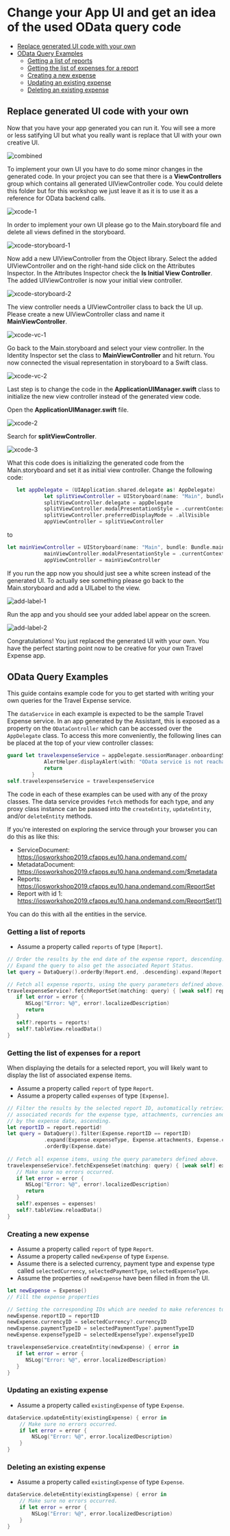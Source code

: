 # Change your App UI and get an idea of the used OData query code

* [Replace generated UI code with your own](#changeui)
* [OData Query Examples](#queries)
    * [Getting a list of reports](#getlist)
    * [Getting the list of expenses for a report](#getexpenses)
    * [Creating a new expense](#createexpense)
    * [Updating an existing expense](#updateexpense)
    * [Deleting an existing expense](#deleteexpense)

<a name="changeui"/>

## Replace generated UI code with your own

Now that you have your app generated you can run it. You will see a more or less satifying UI but what you really want is replace that UI with your own creative UI.

![combined](https://user-images.githubusercontent.com/9074514/59393799-ec5de080-8d31-11e9-930f-19eb04688710.png)

To implement your own UI you have to do some minor changes in the generated code. In your project you can see that there is a **ViewControllers** group which contains all generated UIViewController code. You could delete this folder but for this workshop we just leave it as it is to use it as a reference for OData backend calls.

![xcode-1](https://user-images.githubusercontent.com/9074514/59393925-7c9c2580-8d32-11e9-9c27-6c2e68c6537b.png)

In order to implement your own UI please go to the Main.storyboard file and delete all views defined in the storyboard. 

![xcode-storyboard-1](https://user-images.githubusercontent.com/9074514/59394220-b4579d00-8d33-11e9-9c80-2e62b510bc1f.png)

Now add a new UIViewController from the Object library. Select the added UIViewController and on the right-hand side click on the Attributes Inspector. In the Attributes Inspector check the **Is Initial View Controller**. The added UIViewController is now your initial view controller.

![xcode-storyboard-2](https://user-images.githubusercontent.com/9074514/59394221-b4579d00-8d33-11e9-9cb4-698b6ef4f791.png)

The view controller needs a UIViewController class to back the UI up. Please create a new UIViewController class and name it **MainViewController**.

![xcode-vc-1](https://user-images.githubusercontent.com/9074514/59394463-963e6c80-8d34-11e9-9937-e788f858dea0.png)

Go back to the Main.storyboard and select your view controller. In the Identity Inspector set the class to **MainViewController** and hit return. You now connected the visual representation in storyboard to a Swift class.

![xcode-vc-2](https://user-images.githubusercontent.com/9074514/59394464-963e6c80-8d34-11e9-9e8d-03f666fca7d2.png)

Last step is to change the code in the **ApplicationUIManager.swift** class to initialize the new view controller instead of the generated view code.

Open the **ApplicationUIManager.swift** file.

![xcode-2](https://user-images.githubusercontent.com/9074514/59394562-f2a18c00-8d34-11e9-814f-17ba4918f443.png)

Search for **splitViewController**.

![xcode-3](https://user-images.githubusercontent.com/9074514/59394564-f46b4f80-8d34-11e9-9829-2ec896a73f55.png)

What this code does is initializing the generated code from the Main.storyboard and set it as initial view controller. Change the following code:

```swift
   let appDelegate = (UIApplication.shared.delegate as! AppDelegate)
            let splitViewController = UIStoryboard(name: "Main", bundle: Bundle.main).instantiateViewController(withIdentifier: "MainSplitViewController") as! UISplitViewController
            splitViewController.delegate = appDelegate
            splitViewController.modalPresentationStyle = .currentContext
            splitViewController.preferredDisplayMode = .allVisible
            appViewController = splitViewController

```

to

```swift
let mainViewController = UIStoryboard(name: "Main", bundle: Bundle.main).instantiateInitialViewController() as! MainViewController
            mainViewController.modalPresentationStyle = .currentContext
            appViewController = mainViewController

```

If you run the app now you should just see a white screen instead of the generated UI. To actually see something please go back to the Main.storyboard and add a UILabel to the view.

![add-label-1](https://user-images.githubusercontent.com/9074514/59394784-e669fe80-8d35-11e9-84ba-025fb3d1cb3d.png)

Run the app and you should see your added label appear on the screen.

![add-label-2](https://user-images.githubusercontent.com/9074514/59394785-e669fe80-8d35-11e9-92c4-b1622d9b68cf.png)

Congratulations! You just replaced the generated UI with your own. You have the perfect starting point now to be creative for your own Travel Expense app.

<a name="queries"/>

## OData Query Examples

This guide contains example code for you to get started with writing your own queries for the Travel Expense service.

The `dataService` in each example is expected to be the sample Travel Expense service. In an app generated by the Assistant, this is exposed as a property on the `ODataController` which can be accessed over the `AppDelegate` class. To access this more conveniently, the following lines can be placed at the top of your view controller classes:

```swift
guard let travelexpenseService = appDelegate.sessionManager.onboardingSession?.odataController.travelexpenseService else {
            AlertHelper.displayAlert(with: "OData service is not reachable, please onboard again.", error: nil, viewController: self)
            return
        }
self.travelexpenseService = travelexpenseService
```

The code in each of these examples can be used with any of the proxy classes. The data service provides `fetch` methods for each type, and any proxy class instance can be passed into the `createEntity`, `updateEntity`, and/or `deleteEntity` methods.

If you're interested on exploring the service through your browser you can do this as like this:

- ServiceDocument: https://iosworkshop2019.cfapps.eu10.hana.ondemand.com/
- MetadataDocument: https://iosworkshop2019.cfapps.eu10.hana.ondemand.com/$metadata
- Reports: https://iosworkshop2019.cfapps.eu10.hana.ondemand.com/ReportSet
- Report with id 1: https://iosworkshop2019.cfapps.eu10.hana.ondemand.com/ReportSet(1)

You can do this with all the entities in the service.

<a name="getlist"/>

### Getting a list of reports

* Assume a property called `reports` of type `[Report]`.

```swift
// Order the results by the end date of the expense report, descending.
// Expand the query to also get the associated Report Status.
let query = DataQuery().orderBy(Report.end, .descending).expand(Report.reportStatus)

// Fetch all expense reports, using the query parameters defined above.
travelexpenseService?.fetchReportSet(matching: query) { [weak self] reports, error in
   if let error = error {
      NSLog("Error: %@", error!.localizedDescription)
      return
   }
   self?.reports = reports!
   self?.tableView.reloadData()
}
```

<a name="getexpenses">
   
### Getting the list of expenses for a report

When displaying the details for a selected report, you will likely want to display the list of associated expense items.

* Assume a property called `report` of type `Report`.
* Assume a property called `expenses` of type `[Expense]`.

```swift
// Filter the results by the selected report ID, automatically retrieving
// associated records for the expense type, attachments, currencies and ordering
// by the expense date, ascending.
let reportID = report.reportid!
let query = DataQuery().filter(Expense.reportID == reportID)
            .expand(Expense.expenseType, Expense.attachments, Expense.currency)
            .orderBy(Expense.date)
            
// Fetch all expense items, using the query parameters defined above.
travelexpenseService?.fetchExpenseSet(matching: query) { [weak self] expenses, error in
   // Make sure no errors occurred.
   if let error = error {
      NSLog("Error: %@", error!.localizedDescription)
      return
   }
   self?.expenses = expenses!
   self?.tableView.reloadData()
}
```

<a name="createexpense">
   
### Creating a new expense

* Assume a property called `report` of type `Report`.
* Assume a property called `newExpense` of type `Expense`.
* Assume there is a selected currency, payment type and expense type called `selectedCurrency`, `selectedPaymentType`, `selectedExpenseType`.
* Assume the properties of `newExpense` have been filled in from the UI.

```swift
let newExpense = Expense()
// Fill the expense properties

// Setting the corresponding IDs which are needed to make references to the navigation link properties
newExpense.reportID = reportID
newExpense.currencyID = selectedCurrency?.currencyID
newExpense.paymentTypeID = selectedPaymentType?.paymentTypeID
newExpense.expenseTypeID = selectedExpenseType?.expenseTypeID

travelexpenseService.createEntity(newExpense) { error in
   if let error = error {
      NSLog("Error: %@", error.localizedDescription)
   }
}
```

<a name="updateexpense">
   
### Updating an existing expense

* Assume a property called `existingExpense` of type `Expense`.

```swift
dataService.updateEntity(existingExpense) { error in
    // Make sure no errors occurred.
    if let error = error {
        NSLog("Error: %@", error.localizedDescription)
    }
}
```

<a name="deleteexpense">
   
### Deleting an existing expense

* Assume a property called `existingExpense` of type `Expense`.

```swift
dataService.deleteEntity(existingExpense) { error in
    // Make sure no errors occurred.
    if let error = error {
        NSLog("Error: %@", error.localizedDescription)
    }
}
```
